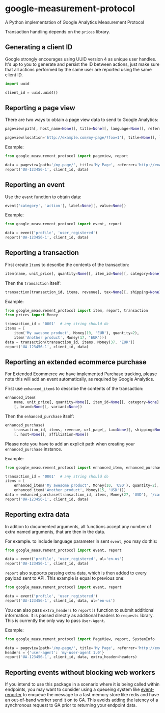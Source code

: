google-measurement-protocol
===========================

A Python implementation of Google Analytics Measurement Protocol

Transaction handling depends on the `prices` library.


Generating a client ID
----------------------

Google strongly encourages using UUID version 4 as unique user handles.
It's up to you to generate and persist the ID between actions, just make
sure that all actions performed by the same user are reported using the
same client ID.

```python
import uuid

client_id = uuid.uuid4()
```


Reporting a page view
---------------------

There are two ways to obtain a page view data to send to Google Analytics:
```python
pageview(path[, host_name=None][, title=None][, language=None][, referrer=None])
```
```python
pageview(location='http://example.com/my-page/?foo=1'[, title=None][, language=None][, referrer=None])
```

Example:
```python
from google_measurement_protocol import pageview, report

data = pageview(path='/my-page/', title='My Page', referrer='http://example.com/')
report('UA-123456-1', client_id, data)
```


Reporting an event
------------------

Use the `event` function to obtain data:
```python
event('category', 'action'[, label=None][, value=None])
```

Example:
```python
from google_measurement_protocol import event, report

data = event('profile', 'user_registered')
report('UA-123456-1', client_id, data)
```


Reporting a transaction
-----------------------

First create `Item`s to describe the contents of the transaction:
```python
item(name, unit_price[, quantity=None][, item_id=None][, category=None])
```

Then the `transaction` itself:
```python
transaction(transaction_id, items, revenue[, tax=None][, shipping=None][, affiliation=None])
```

Example:
```python
from google_measurement_protocol import item, report, transaction
from prices import Money

transaction_id = '0001'  # any string should do
items = [
    item('My awesome product', Money(10, 'EUR'), quantity=2),
    item('Another product', Money(17, 'EUR'))]
data = transaction(transaction_id, items, Money(37, 'EUR'))
report('UA-123456-1', client_id, data)
```


Reporting an extended ecommerce purchase
----------------------------------------

For Extended Ecommerce we have implemented Purchase tracking, please note
this will add an event automatically, as required by Google Analytics.

First use `enhanced_item`s to describe the contents of the transaction:
```python
enhanced_item(
    name, unit_price[, quantity=None][, item_id=None][, category=None]
    [, brand=None][, variant=None])
```

Then the `enhanced_purchase` itself:
```python
enhanced_purchase(
    transaction_id, items, revenue, url_page[, tax=None][, shipping=None]
    [, host=None][, affiliation=None])
```
Please note you have to add an explicit path
when creating your `enhanced_purchase` instance.

Example:
```python
from google_measurement_protocol import enhanced_item, enhanced_purchase, report

transaction_id = '0001'  # any string should do
items = [
    enhanced_item('My awesome product', Money(10, 'USD'), quantity=2),
    enhanced_item('Another product', Money(15, 'USD'))]
data = enhanced_purchase(transaction_id, items, Money(27, 'USD'), '/cart/')
report('UA-123456-1', client_id, data)
```


Reporting extra data
--------------------

In adition to documented arguments, all functions accept any number of extra named arguments, that are then in the data.

For example. to include language parameter in sent `event`, you may do this:
```python
from google_measurement_protocol import event, report

data = event('profile', 'user_registered', ul='en-us')
report('UA-123456-1', client_id, data)
```

`report` also supports passing extra data, which is then added to every payload sent to API. This example is equal to previous one:

```python
from google_measurement_protocol import event, report

data = event('profile', 'user_registered')
report('UA-123456-1', client_id, data, ul='en-us')
```

You can also pass `extra_headers` to `report()` function to submit
additional information. It is passed directly as additional headers to
`requests` library. This is currently the only way to pass `User-Agent`.

Example:
```python
from google_measurement_protocol import PageView, report, SystemInfo

data = pageview(path='/my-page/', title='My Page', referrer='http://example.com/')
headers = {'user-agent': 'my-user-agent 1.0'}
report('UA-123456-1', client_id, data, extra_header=headers)
```

Reporting events without blocking web workers
---------------------------------------------

If you intend to use this package in a scenario where it is being called 
within endpoints, you may want to consider using a queueing system like 
[event-reporter](https://github.com/e271828-/event-reporter) to enqueue
the message to a fast memory store like redis and have an out-of-band worker
send it on to GA. This avoids adding the latency of a synchronous request
to GA prior to returning your endpoint data.
